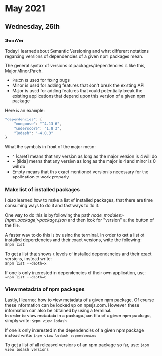 # May 2021

## Wednesday, 26th

### SemVer
Today I learned about Semantic Versioning and what different notations regarding versions of dependencies of a given npm packages mean.

The general syntax of versions of packages/dependencies is like this, Major.Minor.Patch.

* Patch is used for fixing bugs
* Minor is used for adding features that don't break the existing API
* Major is used for adding features that could potentially break the existing applications that depend upon this version of a given npm package

Here is an example:
```js
"dependencies": {
    "mongoose": "^4.13.6",
    "underscore": "1.8.3",
    "lodash": "~4.0.3" 
}
```

What the symbols in front of the major mean:
* ^ [caret] means that any version as long as the major version is 4 will do
* ~ [tilda] means that any version as long as the major is 4 and minor is 0 will do
* Empty means that this exact mentioned version is necessary for the application to work properly

### Make list of installed packages
I *also* learned how to make a list of installed packages, that there are time consuming ways to do it and fast ways to do it.  

One way to do this is by following the path
 *node_modules>[npm_package]>package.json* and then look for "version" at the button of the file.  
 
 A faster way to do this is by using the terminal. In order to get a list of installed dependencies and their exact versions, write the following:  
 `$npm list`  
 
 To get a list that shows x levels of installed dependencies and their exact versions, instead write:  
 `$npm list --depth=x`

 If one is only interested in dependencies of their own application, use:  
 `¤npm list --depth=0`

### View metadata of npm packages
Lastly, I learned how to view metadata of a given npm package. Of course these information can be looked up on npmjs.com. However, these information can also be obtained by using a terminal.   
In order to view metadata in a package.json file of a given npm package, simply write: 
`$npm view lodash`

If one is only interested in the dependencies of a given npm package, instead write: 
`$npm view lodash dependencies`

To get a list of all released versions of an npm package so far, use: 
`$npm view lodash versions`